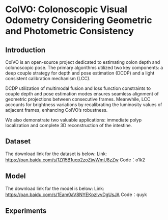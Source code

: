 # ColVO: Colonoscopic Visual Odometry Considering Geometric and Photometric Consistency

## Introduction

ColVO is an open-source project dedicated to  estimating colon
depth and colonoscopic pose. The primary algorithms utilized two key components: a deep couple strategy for depth and pose estimation (DCDP) and a light consistent calibration mechanism (LCC).

DCDP utilization of multimodal fusion and loss function constraints to couple depth and pose estimation modes ensures seamless alignment of geometric projections between consecutive frames. Meanwhile, LCC accounts for brightness variations by recalibrating the luminosity values of adjacent frames, enhancing ColVO’s robustness.

We also demonstrate two valuable applications: immediate polyp
localization and complete 3D reconstruction of the intestine. 

## Dataset

The download link for the dataset is below: Link: https://pan.baidu.com/s/1Zi15B1ucp2zoZjwWmU8zZw Code：o1k2

## Model

The download link for the model is below: Link: https://pan.baidu.com/s/1Eam0aV8NYEKpzlvvDgUsJA Code：quyk

## Experiments
